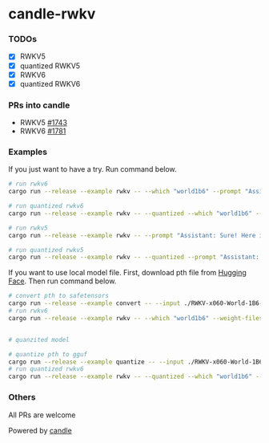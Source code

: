 # candle-rwkv

### TODOs

- [x] RWKV5
- [x] quantized RWKV5
- [x] RWKV6
- [x] quantized RWKV6

### PRs into candle

- RWKV5 [#1743](https://github.com/huggingface/candle/pull/1743)
- RWKV6 [#1781](https://github.com/huggingface/candle/pull/1781)

### Examples

If you just want to have a try. Run command below.

```bash
# run rwkv6
cargo run --release --example rwkv -- --which "world1b6" --prompt "Assistant: Sure! Here is a very detailed plan to create flying pigs:"

# run quantized rwkv6
cargo run --release --example rwkv -- --quantized --which "world1b6" --prompt "Assistant: Sure! Here is a very detailed plan to create flying pigs:"

# run rwkv5
cargo run --release --example rwkv -- --prompt "Assistant: Sure! Here is a very detailed plan to create flying pigs:"

# run quantized rwkv5
cargo run --release --example rwkv -- --quantized --prompt "Assistant: Sure! Here is a very detailed plan to create flying pigs:"
```

If you want to use local model file. First, download pth file from [Hugging Face](https://huggingface.co/BlinkDL). Then run command below.

```bash
# convert pth to safetensors
cargo run --release --example convert -- --input ./RWKV-x060-World-1B6-v2.1-20240328-ctx4096.pth
# run rwkv6
cargo run --release --example rwkv -- --which "world1b6" --weight-files ./RWKV-x060-World-1B6-v2.1-20240328-ctx4096.safetensors --prompt "Assistant: Sure! Here is a very detailed plan to create flying pigs:"


# quanzited model

# quantize pth to gguf
cargo run --release --example quantize -- --input ./RWKV-x060-World-1B6-v2.1-20240328-ctx4096.pth
# run quantized rwkv6
cargo run --release --example rwkv -- --quantized --which "world1b6" --weight-files ./RWKV-x060-World-1B6-v2.1-20240328-ctx4096-q4k.gguf --prompt "Assistant: Sure! Here is a very detailed plan to create flying pigs:"
```

### Others

All PRs are welcome

Powered by [candle](https://github.com/huggingface/candle)